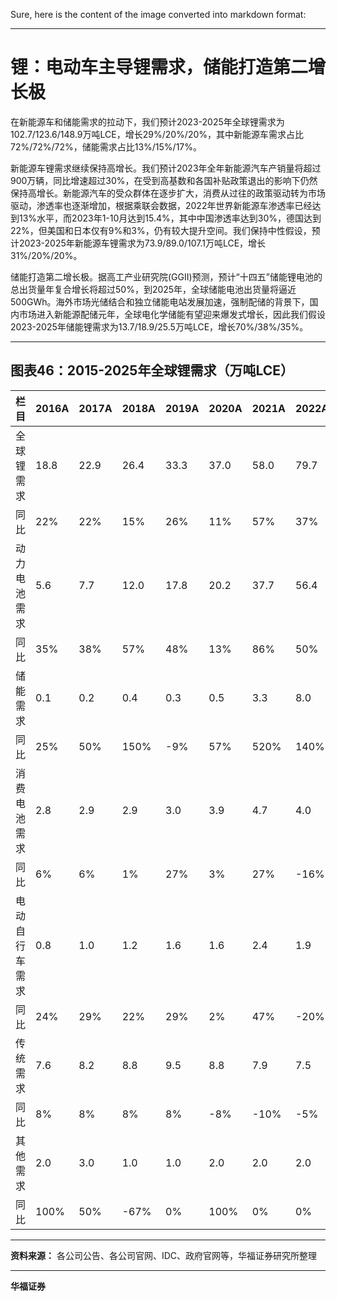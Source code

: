 Sure, here is the content of the image converted into markdown format:

---

# 锂：电动车主导锂需求，储能打造第二增长极

在新能源车和储能需求的拉动下，我们预计2023-2025年全球锂需求为102.7/123.6/148.9万吨LCE，增长29%/20%/20%，其中新能源车需求占比72%/72%/72%，储能需求占比13%/15%/17%。

新能源车锂需求继续保持高增长。我们预计2023年全年新能源汽车产销量将超过900万辆，同比增速超过30%，在受到高基数和各国补贴政策退出的影响下仍然保持高增长。新能源汽车的受众群体在逐步扩大，消费从过往的政策驱动转为市场驱动，渗透率也逐渐增加，根据乘联会数据，2022年世界新能源车渗透率已经达到13%水平，而2023年1-10月达到15.4%，其中中国渗透率达到30%，德国达到22%，但美国和日本仅有9%和3%，仍有较大提升空间。我们保持中性假设，预计2023-2025年新能源车锂需求为73.9/89.0/107.1万吨LCE，增长31%/20%/20%。

储能打造第二增长极。据高工产业研究院(GGII)预测，预计“十四五”储能锂电池的总出货量年复合增长将超过50%，到2025年，全球储能电池出货量将逼近500GWh。海外市场光储结合和独立储能电站发展加速，强制配储的背景下，国内市场进入新能源配储元年，全球电化学储能有望迎来爆发式增长，因此我们假设2023-2025年储能锂需求为13.7/18.9/25.5万吨LCE，增长70%/38%/35%。

---

## 图表46：2015-2025年全球锂需求（万吨LCE）

| 栏目       | 2016A | 2017A | 2018A | 2019A | 2020A | 2021A | 2022A | 2023E | 2024E | 2025E |
|------------|-------|-------|-------|-------|-------|-------|-------|-------|-------|-------|
| 全球锂需求 | 18.8  | 22.9  | 26.4  | 33.3  | 37.0  | 58.0  | 79.7  | 102.7 | 123.6 | 148.9 |
| 同比       | 22%   | 22%   | 15%   | 26%   | 11%   | 57%   | 37%   | 29%   | 20%   | 20%   |
| 动力电池需求 | 5.6   | 7.7   | 12.0  | 17.8  | 20.2  | 37.7  | 56.4  | 73.9  | 89.0  | 107.1 |
| 同比       | 35%   | 38%   | 57%   | 48%   | 13%   | 86%   | 50%   | 31%   | 20%   | 20%   |
| 储能需求   | 0.1   | 0.2   | 0.4   | 0.3   | 0.5   | 3.3   | 8.0   | 13.7  | 18.9  | 25.5  |
| 同比       | 25%   | 50%   | 150%  | -9%   | 57%   | 520%  | 140%  | 70%   | 38%   | 35%   |
| 消费电池需求 | 2.8   | 2.9   | 2.9   | 3.0   | 3.9   | 4.7   | 4.0   | 3.7   | 3.9   | 3.9   |
| 同比       | 6%    | 6%    | 1%    | 27%   | 3%    | 27%   | -16%  | -6%   | 4%    | 2%    |
| 电动自行车需求 | 0.8   | 1.0   | 1.2   | 1.6   | 1.6   | 2.4   | 1.9   | 1.9   | 2.0   | 2.1   |
| 同比       | 24%   | 29%   | 22%   | 29%   | 2%    | 47%   | -20%  | 3%    | 3%    | 3%    |
| 传统需求   | 7.6   | 8.2   | 8.8   | 9.5   | 8.8   | 7.9   | 7.5   | 7.5   | 7.8   | 8.1   |
| 同比       | 8%    | 8%    | 8%    | 8%    | -8%   | -10%  | -5%   | 0%    | 4%    | 4%    |
| 其他需求   | 2.0   | 3.0   | 1.0   | 1.0   | 2.0   | 2.0   | 2.0   | 2.0   | 2.1   | 2.3   |
| 同比       | 100%  | 50%   | -67%  | 0%    | 100%  | 0%    | 0%    | 0%    | 7%    | 7%    |

---

**资料来源：** 各公司公告、各公司官网、IDC、政府官网等，华福证券研究所整理

---

**华福证券**